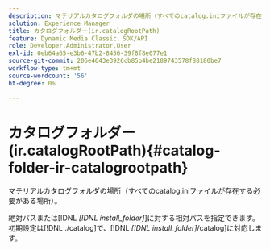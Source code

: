 ```yaml
---
description: マテリアルカタログフォルダの場所（すべてのcatalog.iniファイルが存在する必要がある場所）。
solution: Experience Manager
title: カタログフォルダー(ir.catalogRootPath)
feature: Dynamic Media Classic、SDK/API
role: Developer,Administrator,User
exl-id: 0eb64a65-e3b6-47b2-8456-39f8f8e077e1
source-git-commit: 206e4643e3926cb85b4be2189743578f88180be7
workflow-type: tm+mt
source-wordcount: '56'
ht-degree: 0%

---
```


# カタログフォルダー(ir.catalogRootPath){#catalog-folder-ir-catalogrootpath}

マテリアルカタログフォルダの場所（すべてのcatalog.iniファイルが存在する必要がある場所）。

絶対パスまたは[!DNL *[!DNL install_folder]*]に対する相対パスを指定できます。 初期設定は[!DNL ./catalog]で、[!DNL *[!DNL install_folder]*/catalog]に対応します。
